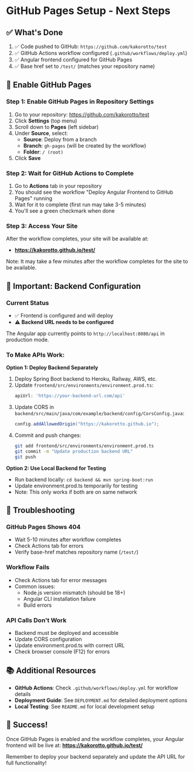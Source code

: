 # GitHub Pages Setup - Next Steps

## ✅ What's Done

1. ✅ Code pushed to GitHub: `https://github.com/kakorotto/test`
2. ✅ GitHub Actions workflow configured (`.github/workflows/deploy.yml`)
3. ✅ Angular frontend configured for GitHub Pages
4. ✅ Base href set to `/test/` (matches your repository name)

## 🚀 Enable GitHub Pages

### Step 1: Enable GitHub Pages in Repository Settings

1. Go to your repository: https://github.com/kakorotto/test
2. Click **Settings** (top menu)
3. Scroll down to **Pages** (left sidebar)
4. Under **Source**, select:
   - **Source**: Deploy from a branch
   - **Branch**: `gh-pages` (will be created by the workflow)
   - **Folder**: `/ (root)`
5. Click **Save**

### Step 2: Wait for GitHub Actions to Complete

1. Go to **Actions** tab in your repository
2. You should see the workflow "Deploy Angular Frontend to GitHub Pages" running
3. Wait for it to complete (first run may take 3-5 minutes)
4. You'll see a green checkmark when done

### Step 3: Access Your Site

After the workflow completes, your site will be available at:
- **https://kakorotto.github.io/test/**

Note: It may take a few minutes after the workflow completes for the site to be available.

## 📝 Important: Backend Configuration

### Current Status
- ✅ Frontend is configured and will deploy
- ⚠️ **Backend URL needs to be configured**

The Angular app currently points to `http://localhost:8080/api` in production mode.

### To Make APIs Work:

**Option 1: Deploy Backend Separately**
1. Deploy Spring Boot backend to Heroku, Railway, AWS, etc.
2. Update `frontend/src/environments/environment.prod.ts`:
   ```typescript
   apiUrl: 'https://your-backend-url.com/api'
   ```
3. Update CORS in `backend/src/main/java/com/example/backend/config/CorsConfig.java`:
   ```java
   config.addAllowedOrigin("https://kakorotto.github.io");
   ```
4. Commit and push changes:
   ```bash
   git add frontend/src/environments/environment.prod.ts
   git commit -m "Update production backend URL"
   git push
   ```

**Option 2: Use Local Backend for Testing**
- Run backend locally: `cd backend && mvn spring-boot:run`
- Update environment.prod.ts temporarily for testing
- Note: This only works if both are on same network

## 🔧 Troubleshooting

### GitHub Pages Shows 404
- Wait 5-10 minutes after workflow completes
- Check Actions tab for errors
- Verify base-href matches repository name (`/test/`)

### Workflow Fails
- Check Actions tab for error messages
- Common issues:
  - Node.js version mismatch (should be 18+)
  - Angular CLI installation failure
  - Build errors

### API Calls Don't Work
- Backend must be deployed and accessible
- Update CORS configuration
- Update environment.prod.ts with correct URL
- Check browser console (F12) for errors

## 📚 Additional Resources

- **GitHub Actions**: Check `.github/workflows/deploy.yml` for workflow details
- **Deployment Guide**: See `DEPLOYMENT.md` for detailed deployment options
- **Local Testing**: See `README.md` for local development setup

## 🎉 Success!

Once GitHub Pages is enabled and the workflow completes, your Angular frontend will be live at:
**https://kakorotto.github.io/test/**

Remember to deploy your backend separately and update the API URL for full functionality!

